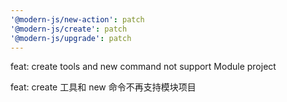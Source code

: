 ```yaml
---
'@modern-js/new-action': patch
'@modern-js/create': patch
'@modern-js/upgrade': patch
---
```


feat: create tools and new command not support Module project

feat: create 工具和 new 命令不再支持模块项目
